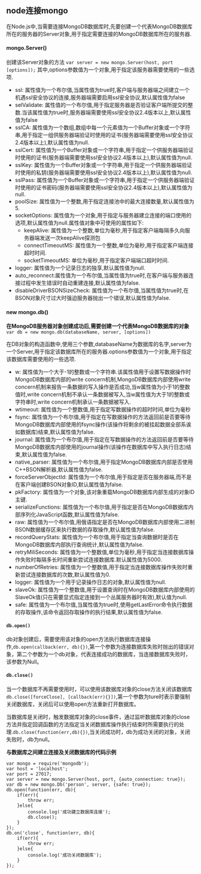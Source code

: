 ## node连接mongo
在Node.js中,当需要连接MongoDB数据库时,先要创建一个代表MongoDB数据库所在的服务器的Server对象,用于指定需要连接的MongoDB数据库所在的服务器.
#### mongo.Server()
创建该Server对象的方法
`var server = new mongo.Server(host, port [options]);`
其中,options参数值为一个对象,用于指定该服务器需要使用的一些选项.

+ ssl: 属性值为一个布尔值,当属性值为true时,客户端与服务器端之间建立一个机遇ssl安全协议的连接,服务器端需要启用ssl安全协议,默认属性值为false
+ selValidate: 属性值的一个布尔值,用于指定服务器是否验证客户端所提交的整数.当该属性值为true时,服务器端需要使用ssl安全协议2.4版本以上,默认属性值为false
+ sslCA: 属性值为一个数组,数组中每一个元素值为一个Buffer对象或一个字符串,用于指定一组供服务器端验证时使用的证书(服务器端需要使用ssl安全协议2.4版本以上),默认属性值为null.
+ sslCert: 属性值为一个Buffer对象或一个字符串,用于指定一个供服务器端验证时使用的证书(服务器端需要使用ssl安全协议2.4版本以上),默认属性值为null.
+ sslKey: 属性值为一个Buffer对象或一个字符串,用于指定一个供服务器端验证时使用的私钥(服务器端需要使用ssl安全协议2.4版本以上),默认属性值为null.
+ sslPass: 属性值为一个Buffer对象或一个字符串,用于指定一个供服务器端验证时使用的证书密码(服务器端需要使用ssl安全协议2.4版本以上),默认属性值为null.
+ poolSize: 属性值为一个整数,用于指定连接池中的最大连接数量,默认属性值为5.
+ socketOptions: 属性值为一个对象,用于指定与服务器建立连接的端口使用的选项,默认属性值为null.属性值对象中可使用的属性如下:
    * keepAlive: 属性值为一个整数,单位为毫秒,用于指定客户端每隔多久向服务器端发送一次keepAlive探测包
    * connectTimeoutMS: 属性值为一个整数,单位为毫秒,用于指定客户端连接超时时间.
    * socketTimeoutMS: 单位为毫秒,用于指定客户端端口超时时间.
+ logger: 属性值为一个记录日志的独享,默认属性值为null.
+ auto_reconnect:属性值为一个布尔值,当属性值为true时,在客户端与服务器连接过程中发生错误时自动重建连接,默认属性值为false.
+ disableDriverBSONSizeCheck: 属性值为一个布尔值,当属性值为true时,在BSON对象尺寸过大时强迫服务器抛出一个错误,默认属性值为false.

#### new mongo.db()
**在MongoDB服务器对象创建成功后,需要创建一个代表MongoDB数据库的对象**
`var db = new mongo.db(databaseName, server, [options])`

在DB对象的构造函数中,使用三个参数,databaseName为数据库的名字,server为一个Server,用于指定该数据库所在的服务器.options参数值为一个对象,用于指定该数据库需要使用的一些选项.
+ w: 属性值为一个大于-1的整数或一个字符串.该属性值用于设置写数据操作时MongoDB数据库内部的write concern机制,MongoDB数据库内部使用write concern机制来报告一条数据的写入操作是否成功,当w属性值为小于1的整数值时,write concern机制不承认一条数据被写入,当w属性值为大于1的整数或字符串时,write concern机制承认一条数据被写入.
+ wtimeout: 属性值为一个整数值,用于指定写数据操作的超时时间,单位为毫秒
+ fsync: 属性值为一个布尔值,用于指定在写数据操作的方法返回前是否要等待MongoDB数据库内部使用的fsync操作(该操作将剩余的被挂起数据全部系诶如数据库)结束,默认属性值为false.
+ journal: 属性值为一个布尔值,用于指定在写数据操作的方法返回前是否要等待MongoDB数据库内部使用的journal操作(该操作在数据库中写入执行日志)结束,默认属性值为false.
+ native_parser: 属性值为一个布尔值,用于指定MongoDB数据库内部是否使用C++BSON解析器,默认属性值为false.
+ forceServerObjectId: 属性值为一个布尔值,用于指定是否在服务器端,而不是在客户端创建BSON对象ID,默认属性值为false.
+ pkFactory: 属性值为一个对象,该对象重载MongoDB数据库内部生成的对象ID主键.
+ serializeFunctions: 属性值为一个布尔值,用于指定是否在MongoDB数据库内部序列化JavaScript函数,默认属性值为false.
+ raw: 属性值为一个布尔值,用俄语指定是否在MongoDB数据库内部使用二进制BSON数据缓存区来执行数据的存取操作,默认属性值为false.
+ recordQueryStats: 属性值为一个布尔值,用于指定当查询数据时是否在MongoDB数据库内部执行查询统计,默认属性值为false.
+ retryMiliSeconds: 属性值为一个整数值,单位为毫秒,用于指定当连接数据库操作失败时每隔多长时间重新尝试连接数据库.默认属性值为5000.
+ numberOfRetries: 属性值为一个整数值,用于指定当连接数据库操作失败时重新尝试连接数据库的次数,默认属性值为0.
+ logger: 属性值为一个用于记录操作日志的对象,默认属性值为null.
+ slaveOk: 属性值为一个整数值,用于设置查询时在MongoDB数据库内部使用的SlaveOk值(只在需要显式指定连接到一个丛属服务器时有效),默认值为null.
+ safe: 属性值为一个布尔值,当属性值为true时,使用getLastError命令执行数据的存取操作,该命令返回存取操作的执行结果,默认属性值为false.

#### `db.open()`
db对象创建后，需要使用该对象的open方法执行数据库连接操作,`db.open(callback(err, db){})`,第一个参数为连接数据库失败时抛出的错误对象，第二个参数为一个db对象，代表连接成功的数据库，当连接数据库失败时，该参数为Null。

#### `db.close()`
当一个数据库不再需要使用时，可以使用该数据库对象的close方法关闭该数据库`db.close([forceClose], [callback(err){}])`,第一个参数为ture时表示要强制关闭数据库，关闭后可以使用open方法重新打开数据库。

当数据库是关闭时，触发数据库对象的close事件，通过监听数据库对象的close方法并指定回调函数的方法指定当关闭数据库操作执行结束时所需要执行的处理.`db.close(function(err,db){})`,当关闭成功时，db为成功关闭的对象，关闭失败时，db为null。

**与数据库之间建立连接及关闭数据库的代码示例**
```node
var mongo = require('mongodb');
var host = 'localhost';
var port = 27017;
var server = new mongo.Server(host, port, {auto_connection: true});
var db = new mongo.Db('person', server, {safe: true});
db.open(function(err, db){
    if(err){
        throw err;
    }else{
        console.log('成功建立数据库连接');
        db.close();
    }
});
db.on('close', function(err, db){
    if(err){
        throw err;
    }else{
        console.log('成功关闭数据库');
    }
});
```

